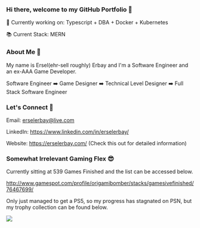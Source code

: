 ### Hi there, welcome to my GitHub Portfolio 👋 

🔭 Currently working on: Typescript + DBA + Docker + Kubernetes

📚 Current Stack: MERN

### About Me 👨

My name is Ersel(ehr-sell roughly) Erbay and I'm a Software Engineer and an ex-AAA Game Developer. 

Software Engineer ➡️ Game Designer ➡️ Technical Level Designer ➡️ Full Stack Software Engineer

### Let's Connect 🤝

Email: erselerbay@live.com

LinkedIn: https://www.linkedin.com/in/erselerbay/

Website: https://erselerbay.com/ (Check this out for detailed information)

### Somewhat Irrelevant Gaming Flex 😎

Currently sitting at 539 Games Finished and the list can be accessed below.

http://www.gamespot.com/profile/origamibomber/stacks/gamesivefinished/76467699/


Only just managed to get a PS5, so my progress has stagnated on PSN, but my trophy collection can be found below.



<a href="https://psnprofiles.com/ReverseLag"><img src="https://card.psnprofiles.com/1/ReverseLag.png" border="0"></a>
